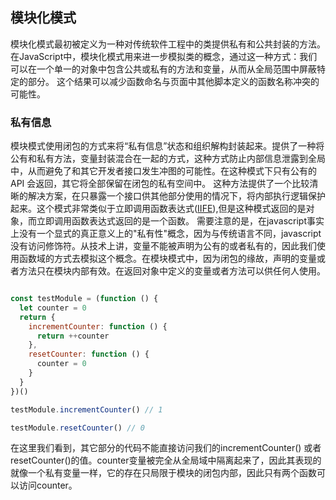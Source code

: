 ## 模块化模式
模块化模式最初被定义为一种对传统软件工程中的类提供私有和公共封装的方法。
在JavaScript中，模块化模式用来进一步模拟类的概念，通过这一种方式：我们可以在一个单一的对象中包含公共或私有的方法和变量，从而从全局范围中屏蔽特定的部分。
这个结果可以减少函数命名与页面中其他脚本定义的函数名称冲突的可能性。

### 私有信息
模块模式使用闭包的方式来将“私有信息”状态和组织解构封装起来。提供了一种将公有和私有方法，变量封装混合在一起的方式，这种方式防止内部信息泄露到全局中，从而避免了和其它开发者接口发生冲图的可能性。在这种模式下只有公有的API 会返回，其它将全部保留在闭包的私有空间中。
这种方法提供了一个比较清晰的解决方案，在只暴露一个接口供其他部分使用的情况下，将内部执行逻辑保护起来。这个模式非常类似于立即调用函数表达式([IIFE](https://developer.mozilla.org/zh-CN/docs/Glossary/IIFE)),但是这种模式返回的是对象，而立即调用函数表达式返回的是一个函数。
需要注意的是，在javascript事实上没有一个显式的真正意义上的"私有性"概念，因为与传统语言不同，javascript没有访问修饰符。从技术上讲，变量不能被声明为公有的或者私有的，因此我们使用函数域的方式去模拟这个概念。在模块模式中，因为闭包的缘故，声明的变量或者方法只在模块内部有效。在返回对象中定义的变量或者方法可以供任何人使用。

```javascript

const testModule = (function () {
  let counter = 0
  return {
    incrementCounter: function () {
      return ++counter
    },
    resetCounter: function () {
      counter = 0
    }
  }
})()

testModule.incrementCounter() // 1

testModule.resetCounter() // 0

```

在这里我们看到，其它部分的代码不能直接访问我们的incrementCounter() 或者 resetCounter()的值。counter变量被完全从全局域中隔离起来了，因此其表现的就像一个私有变量一样，它的存在只局限于模块的闭包内部，因此只有两个函数可以访问counter。